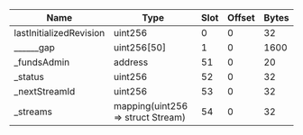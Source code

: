 | Name                    | Type                              | Slot | Offset | Bytes |
| ----------------------- | --------------------------------- | ---- | ------ | ----- |
| lastInitializedRevision | uint256                           | 0    | 0      | 32    |
| ______gap               | uint256[50]                       | 1    | 0      | 1600  |
| _fundsAdmin             | address                           | 51   | 0      | 20    |
| _status                 | uint256                           | 52   | 0      | 32    |
| _nextStreamId           | uint256                           | 53   | 0      | 32    |
| _streams                | mapping(uint256 => struct Stream) | 54   | 0      | 32    |
